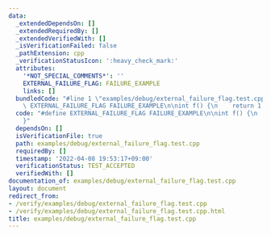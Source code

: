 ```yaml
---
data:
  _extendedDependsOn: []
  _extendedRequiredBy: []
  _extendedVerifiedWith: []
  _isVerificationFailed: false
  _pathExtension: cpp
  _verificationStatusIcon: ':heavy_check_mark:'
  attributes:
    '*NOT_SPECIAL_COMMENTS*': ''
    EXTERNAL_FAILURE_FLAG: FAILURE_EXAMPLE
    links: []
  bundledCode: "#line 1 \"examples/debug/external_failure_flag.test.cpp\"\n#define\
    \ EXTERNAL_FAILURE_FLAG FAILURE_EXAMPLE\n\nint f() {\n    return 1;\n}\n"
  code: "#define EXTERNAL_FAILURE_FLAG FAILURE_EXAMPLE\n\nint f() {\n    return 1;\n\
    }"
  dependsOn: []
  isVerificationFile: true
  path: examples/debug/external_failure_flag.test.cpp
  requiredBy: []
  timestamp: '2022-04-08 19:53:17+09:00'
  verificationStatus: TEST_ACCEPTED
  verifiedWith: []
documentation_of: examples/debug/external_failure_flag.test.cpp
layout: document
redirect_from:
- /verify/examples/debug/external_failure_flag.test.cpp
- /verify/examples/debug/external_failure_flag.test.cpp.html
title: examples/debug/external_failure_flag.test.cpp
---
```

